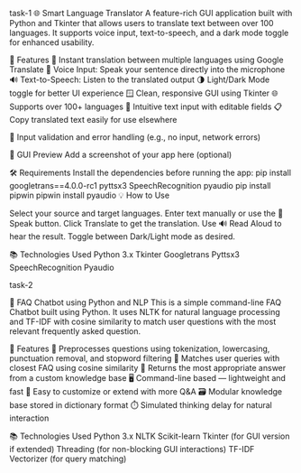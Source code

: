 task-1
🌐 Smart Language Translator
A feature-rich GUI application built with Python and Tkinter that allows users to translate text between over 100 languages. It supports voice input, text-to-speech, and a dark mode toggle for enhanced usability.

🚀 Features
🔄 Instant translation between multiple languages using Google Translate
🎤 Voice Input: Speak your sentence directly into the microphone
🔊 Text-to-Speech: Listen to the translated output
🌗 Light/Dark Mode toggle for better UI experience
🪟 Clean, responsive GUI using Tkinter
🌐 Supports over 100+ languages
📝 Intuitive text input with editable fields
📋 Copy translated text easily for use elsewhere

🛑 Input validation and error handling (e.g., no input, network errors)

📸 GUI Preview
Add a screenshot of your app here (optional)

🛠️ Requirements
Install the dependencies before running the app: pip install googletrans==4.0.0-rc1 pyttsx3 SpeechRecognition pyaudio
pip install pipwin
pipwin install pyaudio
💡 How to Use

Select your source and target languages.
Enter text manually or use the 🎤 Speak button.
Click Translate to get the translation.
Use 🔊 Read Aloud to hear the result.
Toggle between Dark/Light mode as desired.

📚 Technologies Used
Python 3.x
Tkinter
Googletrans
Pyttsx3
SpeechRecognition
Pyaudio

task-2

🤖 FAQ Chatbot using Python and NLP
This is a simple command-line FAQ Chatbot built using Python. It uses NLTK for natural language processing and TF-IDF with cosine similarity to match user questions with the most relevant frequently asked question.

🚀 Features
📖 Preprocesses questions using tokenization, lowercasing, punctuation removal, and stopword filtering
🤝 Matches user queries with closest FAQ using cosine similarity
💬 Returns the most appropriate answer from a custom knowledge base
🖥️ Command-line based — lightweight and fast
🧠 Easy to customize or extend with more Q&A
🗃️ Modular knowledge base stored in dictionary format
⏱️ Simulated thinking delay for natural interaction

📚 Technologies Used
Python 3.x
NLTK
Scikit-learn
Tkinter (for GUI version if extended)
Threading (for non-blocking GUI interactions)
TF-IDF Vectorizer (for query matching)

